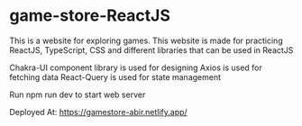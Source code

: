 # game-store-ReactJS
This is a website for exploring games. This website is made for practicing ReactJS, TypeScript, CSS and different libraries that can be used in ReactJS

Chakra-UI component library is used for designing
Axios is used for fetching data
React-Query is used for state management

Run npm run dev to start web server

Deployed At: https://gamestore-abir.netlify.app/
